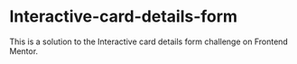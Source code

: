 # Interactive-card-details-form
This is a solution to the Interactive card details form challenge on Frontend Mentor.
